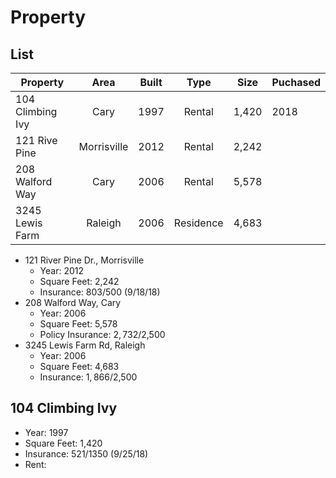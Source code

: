 # Property

## List

| Property          | Area      | Built | Type       | Size  | Puchased |
| ----------------- | :-------: | :---: | :--------: | ----- | -------- |
| 104 Climbing Ivy  | Cary      | 1997  | Rental     | 1,420 | 2018     |
| 121 Rive Pine     |Morrisville| 2012  | Rental     | 2,242 | |
| 208 Walford Way   | Cary   | 2006 | Rental     | 5,578 | |
| 3245 Lewis Farm | Raleigh | 2006 | Residence  | 4,683 | |


  - 121 River Pine Dr., Morrisville
    - Year: 2012
    - Square Feet: 2,242
    - Insurance: $803/$500 (9/18/18) 
  - 208 Walford Way, Cary
    - Year: 2006
    - Square Feet: 5,578
    - Policy Insurance: $2,732/$2,500
  - 3245 Lewis Farm Rd, Raleigh
    - Year: 2006
    - Square Feet: 4,683
    - Insurance: $1,866/$2,500

## 104 Climbing Ivy

- Year: 1997
- Square Feet: 1,420
- Insurance: $521/$1350 (9/25/18) 
- Rent: 






